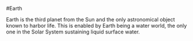 #Earth



Earth is the third planet from the Sun and the only astronomical object known to harbor life. This is enabled by Earth being a water world, the only one in the Solar System sustaining liquid surface water.